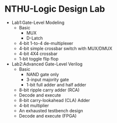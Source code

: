 # NTHU-Logic Design Lab

- Lab1:Gate-Level Modeling
  - Basic
    - MUX
    - D-Latch
  - 4-bit 1-to-4 de-multiplexer
  - 4-bit simple crossbar switch with MUX/DMUX
  - 4-bit 4X4 crossbar
  - 1-bit toggle flip flop
- Lab2:Advanced Gate-Level Verilog
  - Basic
    - NAND gate only
    - 3-input majority gate
    - 1-bit full adder and half adder
  - 8-bit ripple carry adder (RCA)
  - Decode and execute
  - 8-bit carry-lookahead (CLA) Adder
  - 4-bit multiplier 
  - An exhausted testbench design
  - Decode and execute (FPGA)
